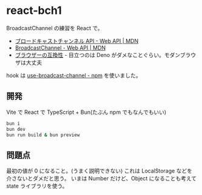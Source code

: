 # react-bch1

BroadcastChannel の練習を React で。

- [ブロードキャストチャンネル API - Web API | MDN](https://developer.mozilla.org/ja/docs/Web/API/Broadcast_Channel_API)
- [BroadcastChannel - Web API | MDN](https://developer.mozilla.org/ja/docs/Web/API/BroadcastChannel)
- [ブラウザーの互換性](https://developer.mozilla.org/ja/docs/Web/API/Broadcast_Channel_API#%E3%83%96%E3%83%A9%E3%82%A6%E3%82%B6%E3%83%BC%E3%81%AE%E4%BA%92%E6%8F%9B%E6%80%A7) - 目立つのは Deno がダメなことぐらい。モダンブラウザは大丈夫

hook は
[use-broadcast-channel - npm](https://www.npmjs.com/package/use-broadcast-channel)
を使いました。

## 開発

Vite で React で TypeScript + Bun(たぶん npm でもなんでもいい)

```sh
bun i
bun dev
bun run build & bun preview
```

## 問題点

最初の値が 0 になること。(うまく説明できない)
これは LocalStorage などを介さないとダメだと思う。
いまは Number だけど、Object になることも考えて state ライブラリを使う。
